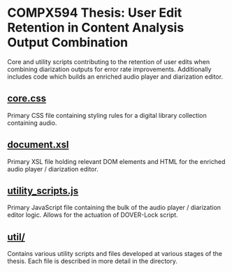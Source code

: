 <!-- Project Title -->
# COMPX594 Thesis: User Edit Retention in Content Analysis Output Combination

<!-- Project Description -->
Core and utility scripts contributing to the retention of user edits when combining diarization outputs for error rate improvements. Additionally includes code which builds an enriched audio player and diarization editor. 

<!-- Files -->
## [core.css](core.css)
Primary CSS file containing styling rules for a digital library collection containing audio.

## [document.xsl](document.xsl)
Primary XSL file holding relevant DOM elements and HTML for the enriched audio player / diarization editor.

## [utility_scripts.js](utility_scripts)
Primary JavaScript file containing the bulk of the audio player / diarization editor logic. Allows for the actuation of DOVER-Lock script.

<!-- Directories -->
## [util/](util)
Contains various utility scripts and files developed at various stages of the thesis. Each file is described in more detail in the directory.